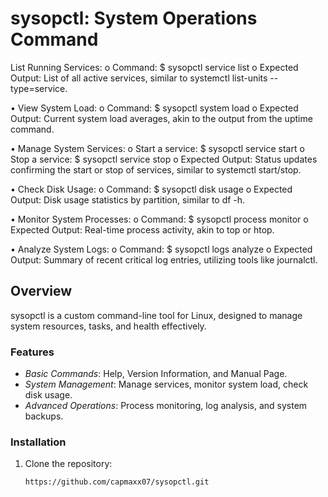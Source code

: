 # sysopctl: System Operations Command
List Running Services:
o Command: $ sysopctl service list
o Expected Output: List of all active services, similar to systemctl list-units --
type=service.

• View System Load:
o Command: $ sysopctl system load
o Expected Output: Current system load averages, akin to the output from the
uptime command.

• Manage System Services:
o Start a service: $ sysopctl service start <service-name>
o Stop a service: $ sysopctl service stop <service-name>
o Expected Output: Status updates confirming the start or stop of services,
similar to systemctl start/stop.

• Check Disk Usage:
o Command: $ sysopctl disk usage
o Expected Output: Disk usage statistics by partition, similar to df -h.

• Monitor System Processes:
o Command: $ sysopctl process monitor
o Expected Output: Real-time process activity, akin to top or htop.

• Analyze System Logs:
o Command: $ sysopctl logs analyze
o Expected Output: Summary of recent critical log entries, utilizing tools like
journalctl.


## Overview
sysopctl is a custom command-line tool for Linux, designed to manage system resources, tasks, and health effectively.

### Features
- *Basic Commands*: Help, Version Information, and Manual Page.
- *System Management*: Manage services, monitor system load, check disk usage.
- *Advanced Operations*: Process monitoring, log analysis, and system backups.

### Installation
1. Clone the repository:
   ```bash
   https://github.com/capmaxx07/sysopctl.git
